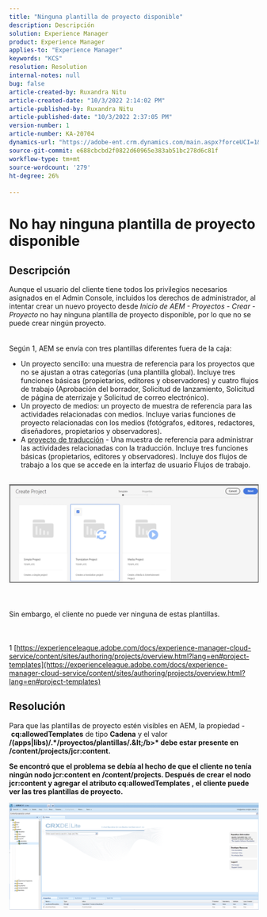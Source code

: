 ```yaml
---
title: "Ninguna plantilla de proyecto disponible"
description: Descripción
solution: Experience Manager
product: Experience Manager
applies-to: "Experience Manager"
keywords: "KCS"
resolution: Resolution
internal-notes: null
bug: false
article-created-by: Ruxandra Nitu
article-created-date: "10/3/2022 2:14:02 PM"
article-published-by: Ruxandra Nitu
article-published-date: "10/3/2022 2:37:05 PM"
version-number: 1
article-number: KA-20704
dynamics-url: "https://adobe-ent.crm.dynamics.com/main.aspx?forceUCI=1&pagetype=entityrecord&etn=knowledgearticle&id=78f9169d-2543-ed11-bba2-0022480866ad"
source-git-commit: e688cbcbd2f0822d60965e383ab51bc278d6c81f
workflow-type: tm+mt
source-wordcount: '279'
ht-degree: 26%

---
```


# No hay ninguna plantilla de proyecto disponible

## Descripción

Aunque el usuario del cliente tiene todos los privilegios necesarios asignados en el Admin Console, incluidos los derechos de administrador, al intentar crear un nuevo proyecto desde *Inicio de AEM - Proyectos - Crear - Proyecto* no hay ninguna plantilla de proyecto disponible, por lo que no se puede crear ningún proyecto.<br><br><br>
Según 1, AEM se envía con tres plantillas diferentes fuera de la caja:

- Un proyecto sencillo: una muestra de referencia para los proyectos que no se ajustan a otras categorías (una plantilla global). Incluye tres funciones básicas (propietarios, editores y observadores) y cuatro flujos de trabajo (Aprobación del borrador, Solicitud de lanzamiento, Solicitud de página de aterrizaje y Solicitud de correo electrónico).
- Un proyecto de medios: un proyecto de muestra de referencia para las actividades relacionadas con medios. Incluye varias funciones de proyecto relacionadas con los medios (fotógrafos, editores, redactores, diseñadores, propietarios y observadores).
- A [proyecto de traducción](https://experienceleague.adobe.com/docs/experience-manager-cloud-service/content/sites/administering/reusing-content/translation/overview.html?lang=en) - Una muestra de referencia para administrar las actividades relacionadas con la traducción. Incluye tres funciones básicas (propietarios, editores y observadores). Incluye dos flujos de trabajo a los que se accede en la interfaz de usuario Flujos de trabajo.


<br>![](assets/___8267027f-2843-ed11-bba2-0022480866ad___.png)<br><br> <br><br>Sin embargo, el cliente no puede ver ninguna de estas plantillas.<br><br> <br><br>1 [https://experienceleague.adobe.com/docs/experience-manager-cloud-service/content/sites/authoring/projects/overview.html?lang=en#project-templates](https://experienceleague.adobe.com/docs/experience-manager-cloud-service/content/sites/authoring/projects/overview.html?lang=en#project-templates)

## Resolución


Para que las plantillas de proyecto estén visibles en AEM, la propiedad - <b>cq:allowedTemplates</b> de tipo <b>Cadena</b> y el valor <b>/(apps|libs)/.\*/proyectos/plantillas/.\&lt;/b>* debe estar presente en <b>/content/projects/jcr:content</b>.

Se encontró que el problema se debía al hecho de que el cliente no tenía ningún nodo jcr:content en /content/projects. Después de crear el nodo jcr:content y agregar el atributo cq:allowedTemplates , el cliente puede ver las tres plantillas de proyecto.



![](assets/ef0af61b-2843-ed11-bba2-0022480866ad.png)
